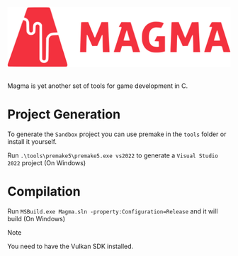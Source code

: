 <p align="center">
  <img width="800" src="content/logo.svg">
</p>

<br>
Magma is yet another set of tools for game development in C.

# Project Generation
To generate the `Sandbox` project you can use premake in the `tools` folder or install it yourself.

Run ```.\tools\premake5\premake5.exe vs2022``` to generate a `Visual Studio 2022` project (On Windows)

# Compilation
Run ```MSBuild.exe Magma.sln -property:Configuration=Release``` and it will build (On Windows)

> [!NOTE]
> You need to have the Vulkan SDK installed.
